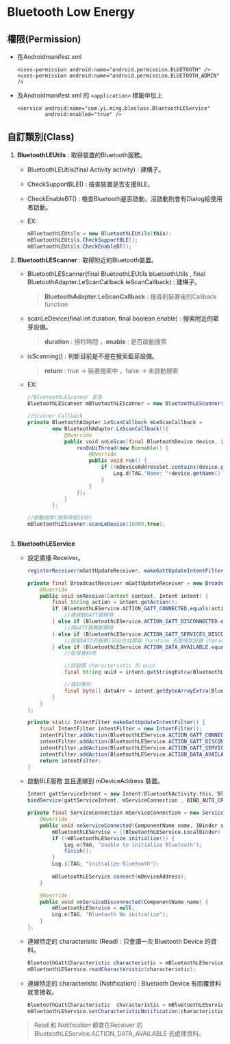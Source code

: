 # Bluetooth Low Energy #
## 權限(Permission) ##
- 在Androidmanifest.xml

	```
	<uses-permission android:name="android.permission.BLUETOOTH" />
    <uses-permission android:name="android.permission.BLUETOOTH_ADMIN" />
	```
- 及Androidmanifest.xml 的 `<application>` 標籤中加上

	```
    <service android:name="com.yi.ming.bleclass.BluetoothLEService"
             android:enabled="true" />
	```
## 自訂類別(Class) ##
1. **BluetoothLEUtils** : 取得裝置的Bluetooth服務。
	- BluetoothLEUtils(final Activity activity) : 建構子。
	- CheckSupportBLE() : 檢查裝置是否支援BLE。
	- CheckEnableBT() : 檢查Bluetooth是否啟動，沒啟動則會有Dialog給使用者啟動。
	- EX:
	
		```java
	    mBluetoothLEUtils = new BluetoothLEUtils(this);
	    mBluetoothLEUtils.CheckSupportBLE();
	    mBluetoothLEUtils.CheckEnableBT();
		``` 
2. **BluetoothLEScanner** : 取得附近的Bluetooth裝置。
	- BluetoothLEScanner(final BluetoothLEUtils bluetoothUtils , final BluetoothAdapter.LeScanCallback leScanCallback) : 建構子。
	
		> **BluetoothAdapter.LeScanCallback** : 搜尋到裝置後的Callback function
	- scanLeDevice(final int duration, final boolean enable) : 搜索附近的藍芽設備。
	
		> **duration** : 掃秒時間  ，**enable** : 是否啟動搜索
	- isScanning() : 判斷目前是不是在搜索藍芽設備。
	
	    > **return** : true -> 裝置搜索中  ，false -> 未啟動搜索
	- EX:
	
		```java
		//BluetoothLEScanner 宣告
		BluetoothLEScanner mBluetoothLEScanner = new BluetoothLEScanner( mBluetoothLEUtils , mLeScanCallback);
		
		//Scanner Callback
	    private BluetoothAdapter.LeScanCallback mLeScanCallback =
	            new BluetoothAdapter.LeScanCallback(){
	                @Override
	                public void onLeScan(final BluetoothDevice device, int rssi, byte[] scanRecord) {
	                    runOnUiThread(new Runnable() {
	                        @Override
	                        public void run() {
	                            if (!mDeviceAddressSet.contains(device.getAddress())) {
	                                Log.d(TAG,"Name: "+device.getName() +", address: "+ device.getAddress());
	                            }
	                        }
	                    });
	                }
	            };

		//啟動搜索(搜索時間10秒)
		mBluetoothLEScanner.scanLeDevice(10000,true);
			
		```
3. **BluetoothLEService**
	- 設定廣播 Receiver。
	
		```java
		registerReceiver(mGattUpdateReceiver, makeGattUpdateIntentFilter());
	    ```

		```java
		private final BroadcastReceiver mGattUpdateReceiver = new BroadcastReceiver() {
	        @Override
	        public void onReceive(Context context, Intent intent) {
	            final String action = intent.getAction();
	            if (BluetoothLEService.ACTION_GATT_CONNECTED.equals(action)) {
					//連線到GATT服務時
	            } else if (BluetoothLEService.ACTION_GATT_DISCONNECTED.equals(action)) {
					//與GATT服務斷開時
	            } else if (BluetoothLEService.ACTION_GATT_SERVICES_DISCOVERED.equals(action)) {
					//探索GATT的服務(可以在這撰寫 fucntion 去取得該設備 characteristic 和 descriptor)
	            } else if (BluetoothLEService.ACTION_DATA_AVAILABLE.equals(action)) {
					//取得資料時

					//該設備 characteristic 的 uuid
	                final String uuid = intent.getStringExtra(BluetoothLEService.EXTRA_UUID_CHAR);

					//資料陣列
	                final byte[] dataArr = intent.getByteArrayExtra(BluetoothLEService.EXTRA_DATA_RAW);
	            }
	        }
    	};

	    private static IntentFilter makeGattUpdateIntentFilter() {
	        final IntentFilter intentFilter = new IntentFilter();
	        intentFilter.addAction(BluetoothLEService.ACTION_GATT_CONNECTED);
	        intentFilter.addAction(BluetoothLEService.ACTION_GATT_DISCONNECTED);
	        intentFilter.addAction(BluetoothLEService.ACTION_GATT_SERVICES_DISCOVERED);
	        intentFilter.addAction(BluetoothLEService.ACTION_DATA_AVAILABLE);
	        return intentFilter;
	    }
		```
	- 啟動BLE服務 並且連線到 mDeviceAddress 裝置。
	
		```java
		Intent gattServiceIntent = new Intent(BluetoothActivity.this, BluetoothLEService.class);
        bindService(gattServiceIntent, mServiceConnection , BIND_AUTO_CREATE);
		```

		```java
		private final ServiceConnection mServiceConnection = new ServiceConnection() {
		    @Override
		    public void onServiceConnected(ComponentName name, IBinder service) {
		        mBluetoothLEService = ((BluetoothLEService.LocalBinder) service).getService();
		        if (!mBluetoothLEService.initialize()) {
		            Log.e(TAG, "Unable to initialize Bluetooth");
		            finish();
		        }
		        Log.i(TAG, "initialize Bluetooth");
				
		        mBluetoothLEService.connect(mDeviceAddress);
		    }
		
		    @Override
		    public void onServiceDisconnected(ComponentName name) {
		        mBluetoothLEService = null;
		        Log.e(TAG, "Bluetooth No initialize");
		    }
		};
		```
	- 連線特定的 characteristic (Read) : 只會讀一次 Bluetooth Device 的資料。
	
		```java
        BluetoothGattCharacteristic characteristic = mBluetoothLEService.getUUIDService({GATT Servece UUID}).getCharacteristic(UUID.fromString({特定 characteristic UUID}));
        mBluetoothLEService.readCharacteristic(characteristic);			
		```
		
	- 連線特定的 characteristic (Notification) : Bluetooth Device 有回覆資料就會接收。
	
		```java
        BluetoothGattCharacteristic  characteristic = mBluetoothLEService.getUUIDService({GATT Servece UUID}).getCharacteristic(UUID.fromString({特定 characteristic UUID}));
        mBluetoothLEService.setCharacteristicNotification(characteristic,true);			
		```

	> Read 和 Notification 都會在Receiver 的 BluetoothLEService.ACTION_DATA_AVAILABLE 去處理資料。